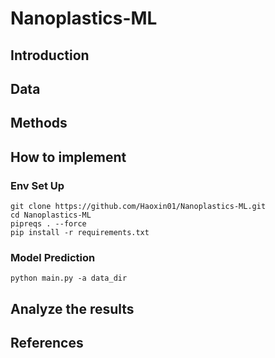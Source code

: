 # Nanoplastics-ML
 
## Introduction


## Data


## Methods


## How to implement
### Env Set Up
```shell
git clone https://github.com/Haoxin01/Nanoplastics-ML.git
cd Nanoplastics-ML
pipreqs . --force
pip install -r requirements.txt
```
### Model Prediction
```shell
python main.py -a data_dir
```

## Analyze the results


## References


